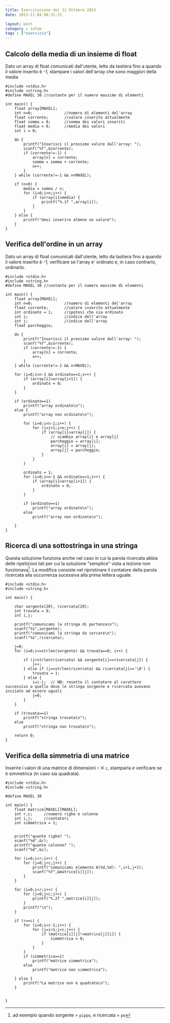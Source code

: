 ```yaml
---
title: Esercitazione del 31 Ottobre 2013
date: 2013-11-04 08:31:13

layout: post
category : infob 
tags : ["esercizio"] 
---
```


## Calcolo della media di un insieme di float

Dato un array di float comunicati dall'utente, letto da tastiera fino a quando il valore inserito è -1, stampare i valori dell'array che sono maggiori della media

    #include <stdio.h>
    #include <string.h>
    #define MAXEL 30 //costante per il numero massimo di elementi

    int main() {
        float array[MAXEL];
        int n=0;              //numero di elementi del'array
        float corrente;       //valore inserito attualmente
        float somma = 0;      //somma dei valori inseriti
        float media = 0;      //media dei valori
        int i = 0;
        
        do {
            printf("Inserisci il prossimo valore dall'array: ");
            scanf("%f",&corrente);
            if (corrente!=-1) {
                array[n] = corrente;
                somma = somma + corrente;
                n++;
            }
        } while (corrente!=-1 && n<MAXEL);

        if (n>0) {
            media = somma / n;
            for (i=0;i<n;i++) {
                if (array[i]>media) {
                    printf("%.1f ",array[i]);
                }
            }
        } else {
            printf("devi inserire almeno un valore");
        }
    }

## Verifica dell'ordine in un array

Dato un array di float comunicati dall'utente, letto da tastiera fino a quando il valore inserito è -1, verificare se l'array e' ordinato e, in caso contrario, ordinarlo. 


    #include <stdio.h>
    #include <string.h>
    #define MAXEL 30 //costante per il numero massimo di elementi

    int main() {
        float array[MAXEL];
        int n=0;              //numero di elementi del'array
        float corrente;       //valore inserito attualmente
        int ordinato = 1;     //ipotesi che sia ordinato     
        int i;                //indice dell'array
        int j;                //indice dell'array    
        float parcheggio;

        do {
            printf("Inserisci il prossimo valore dall'array: ");
            scanf("%f",&corrente);
            if (corrente!=-1) {
                array[n] = corrente;
                n++;
            }
        } while (corrente!=-1 && n<MAXEL);

        for (i=0;i<n-1 && ordinato==1;i++) {
            if (array[i]>array[i+1]) {
                ordinato = 0;
            }
        }
        
        if (ordinato==1)
            printf("array ordinato\n");
        else {
            printf("array non ordinato\n");
            
            for (i=0;i<n-1;i++) {
                for (j=i+1;j<n;j++) {
                    if (array[i]>array[j]) {
                        // scambio array[i] e array[j]
                        parcheggio = array[i];
                        array[i] = array[j];                
                        array[j] = parcheggio;                
                    }
                }
            }
            
            ordinato = 1;
            for (i=0;i<n-1 && ordinato==1;i++) {
                if (array[i]>array[i+1]) {
                    ordinato = 0;
                }
            }
            
            if (ordinato==1)
                printf("array ordinato\n");
            else
                printf("array non ordinato\n");
        
        }
    }


## Ricerca di una sottostringa in una stringa

Questa soluzione funziona anche nel caso in cui la parola ricercata abbia delle ripetizioni tali per cui 
la soluzione "semplice" vista a lezione non funzionava[^1]. La modifica consiste nel ripristinare il contatore 
della parola ricercata alla occorrenza sucessiva alla prima lettera uguale.
 

    #include <stdio.h>
    #include <string.h>

    int main() {
        
        char sorgente[20], ricercata[20];
        int trovata = 0;
        int i,j;
        
        printf("comunicami la stringa di partenza\n");
        scanf("%s",sorgente);
        printf("comunicami la stringa da cercare\n");
        scanf("%s",ricercata);
        
        j=0;  
        for (i=0;i<=strlen(sorgente) && trovata==0; i++) {
        
            if (j<strlen(ricercata) && sorgente[i]==ricercata[j]) {
                j++;
            } else if (j==strlen(ricercata) && ricercata[j]=='\0') { 
                trovata = 1;
            } else {
                i=i-j;  // NB: resetto il contatore al carattere successivo a quello dove le stringa sorgente e ricercata avevano iniziato ad essere uguali 
                j=0;
            }
        }
        
        if (trovata==1)
            printf("stringa trovata\n");
        else
            printf("stringa non trovata\n");
        
        return 0;
    }


## Verifica della simmetria di una matrice

Inserire i valori di una matrice di dimensioni `r` ⨉ `c`, stamparla e verificare se è
   simmetrica (in caso sia quadrata).


    #include <stdio.h>
    #include <string.h>

    #define MAXEL 30

    int main() {
        float matrice[MAXEL][MAXEL];
        int r,c;     //numero righe e colonne
        int i,j;     //contatori
        int simmetrica = 1;
        
        
        printf("quante righe? ");
        scanf("%d",&r);
        printf("quante colonne? ");
        scanf("%d",&c);
        
        for (i=0;i<r;i++) {
            for (j=0;j<c;j++) {
                printf("comunicami elemento A(%d,%d): ",i+1,j+1);
                scanf("%f",&matrice[i][j]);
            }
        }
        
        for (i=0;i<r;i++) {
            for (j=0;j<c;j++) {        
                printf("%.2f ",matrice[i][j]);
            }
            printf("\n");
        }
       
        if (r==c) {
            for (i=0;i<r-1;i++) {
                for (j=i+1;j<c;j++) {        
                    if (matrice[i][j]!=matrice[j][i]) {
                        simmetrica = 0;
                    }
                }
            }
            if (simmetrica==1) 
                printf("matrice simmetrica");
            else 
                printf("matrice non simmetrica");
            
        } else {
            printf("La matrice non è quadrata\n");
        }
        
        
    }



 [^1]: ad esempio quando sorgente = `pippo`, e ricercata = `po`





